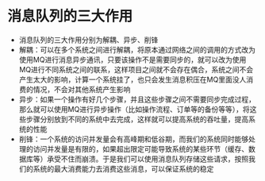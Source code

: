 # 消息队列的三大作用
- 消息队列的三大作用分别为解耦、异步、削锋
- 解耦：可以在多个系统之间进行解耦，将原本通过网络之间的调用的方式改为使用MQ进行消息异步通讯，只要该操作不是需要同步的，就可以改为使用MQ进行不同系统之间的联系，这样项目之间就不会存在偶合，系统之间不会产生太大的影响，计算一个系统挂了，也只会发生消息积压在MQ里面没人消费的情况，不会对其他系统产生影响
- 异步：如果一个操作有好几个步骤，并且这些步骤之间不需要同步完成过程，那么就可以使用MQ进行异步操作（比如操作流程、订单等的备份等等），将这些步骤分别放到不同的系统中去完成，这样就可以提高系统的吞吐量，提高系统的性能
- 削锋：一个系统的访问并发量会有高峰期和低谷期，而我们的系统同时能够处理的访问并发量是有限的，如果超出限定可能导致系统的某些环节（缓存、数据库等）承受不住而崩溃。于是我们可以使用消息队列存储这些请求，按照我们的系统的最大消费能力去消费这些消息，可以保证系统的稳定